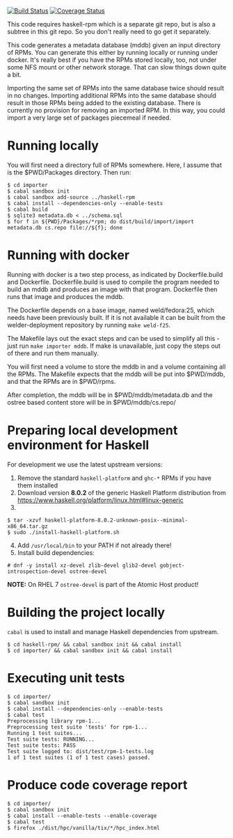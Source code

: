 [![Build Status](https://travis-ci.org/weldr/bdcs.svg?branch=master)](https://travis-ci.org/weldr/bdcs)
[![Coverage Status](https://coveralls.io/repos/github/weldr/bdcs/badge.svg?branch=master)](https://coveralls.io/github/weldr/bdcs?branch=master)

This code requires haskell-rpm which is a separate git repo, but is also
a subtree in this git repo.  So you don't really need to go get it separately.

This code generates a metadata database (mddb) given an input directory of
RPMs.  You can generate this either by running locally or running under docker.
It's really best if you have the RPMs stored locally, too, not under some NFS
mount or other network storage.  That can slow things down quite a bit.

Importing the same set of RPMs into the same database twice should result in no
changes.  Importing additional RPMs into the same database should result in those
RPMs being added to the existing database.  There is currently no provision for
removing an imported RPM.  In this way, you could import a very large set of
packages piecemeal if needed.


Running locally
===============

You will first need a directory full of RPMs somewhere.  Here, I assume that
is the $PWD/Packages directory.  Then run:

```
$ cd importer
$ cabal sandbox init
$ cabal sandbox add-source ../haskell-rpm
$ cabal install --dependencies-only --enable-tests
$ cabal build
$ sqlite3 metadata.db < ../schema.sql
$ for f in ${PWD}/Packages/*rpm; do dist/build/import/import metadata.db cs.repo file://${f}; done
```

Running with docker
===================

Running with docker is a two step process, as indicated by Dockerfile.build
and Dockerfile.  Dockerfile.build is used to compile the program needed to
build an mddb and produces an image with that program.  Dockerfile then runs
that image and produces the mddb.

The Dockerfile depends on a base image, named weld/fedora:25, which needs have
been previously built. If it is not available it can be built from the
welder-deployment repository by running `make weld-f25`.

The Makefile lays out the exact steps and can be used to simplify all this -
just run `make importer mddb`.  If make is unavailable, just copy the steps
out of there and run them manually.

You will first need a volume to store the mddb in and a volume containing all
the RPMs.  The Makefile expects that the mddb will be put into $PWD/mddb, and
that the RPMs are in $PWD/rpms.

After completion, the mddb will be in $PWD/mddb/metadata.db and the ostree
based content store will be in $PWD/mddb/cs.repo/

Preparing local development environment for Haskell
===================================================

For development we use the latest upstream versions:

1) Remove the standard `haskell-platform` and `ghc-*` RPMs if you have them installed
2) Download version **8.0.2** of the generic Haskell Platform distribution from
   https://www.haskell.org/platform/linux.html#linux-generic
3)
```
$ tar -xzvf haskell-platform-8.0.2-unknown-posix--minimal-x86_64.tar.gz
$ sudo ./install-haskell-platform.sh
```
4) Add `/usr/local/bin` to your PATH if not already there!
5) Install build dependencies:
```
# dnf -y install xz-devel zlib-devel glib2-devel gobject-introspection-devel ostree-devel
```

**NOTE:** On RHEL 7 `ostree-devel` is part of the Atomic Host product!


Building the project locally
============================

`cabal` is used to install and manage Haskell dependencies from upstream.

```
$ cd haskell-rpm/ && cabal sandbox init && cabal install
$ cd importer/ && cabal sandbox init && cabal install
```

Executing unit tests
====================

    $ cd importer/
    $ cabal sandbox init
    $ cabal install --dependencies-only --enable-tests
    $ cabal test
    Preprocessing library rpm-1...
    Preprocessing test suite 'tests' for rpm-1...
    Running 1 test suites...
    Test suite tests: RUNNING...
    Test suite tests: PASS
    Test suite logged to: dist/test/rpm-1-tests.log
    1 of 1 test suites (1 of 1 test cases) passed.

Produce code coverage report
============================

    $ cd importer/
    $ cabal sandbox init
    $ cabal install --enable-tests --enable-coverage
    $ cabal test
    $ firefox ./dist/hpc/vanilla/tix/*/hpc_index.html
